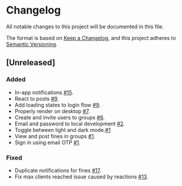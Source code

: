 # Changelog

All notable changes to this project will be documented in this file.

The format is based on [Keep a Changelog](https://keepachangelog.com/en/1.1.0/),
and this project adheres to [Semantic Versioning](https://semver.org/spec/v2.0.0.html).

## [Unreleased]

### Added

- In-app notifications [#15](https://github.com/hercobezuidenhout/doinfine/issues/15).
- React to posts [#9](https://github.com/hercobezuidenhout/doinfine/issues/11).
- Add loading states to login flow [#9](https://github.com/hercobezuidenhout/doinfine/issues/9).
- Properly render on desktop [#7](https://github.com/hercobezuidenhout/doinfine/issues/7).
- Create and invite users to groups [#6](https://github.com/hercobezuidenhout/doinfine/issues/6).
- Email and password to local development [#2](https://github.com/hercobezuidenhout/doinfine/issues/2).
- Toggle between light and dark mode.[#1](https://github.com/hercobezuidenhout/doinfine/issues/1)
- View and post fines in groups [#1](https://github.com/hercobezuidenhout/doinfine/issues/1).
- Sign in using email OTP [#1](https://github.com/hercobezuidenhout/doinfine/issues/1).

### Fixed

- Duplicate notifications for fines [#17](https://github.com/hercobezuidenhout/doinfine/issues/17).
- Fix max clients reached issue caused by reactions [#13](https://github.com/hercobezuidenhout/doinfine/issues/13).